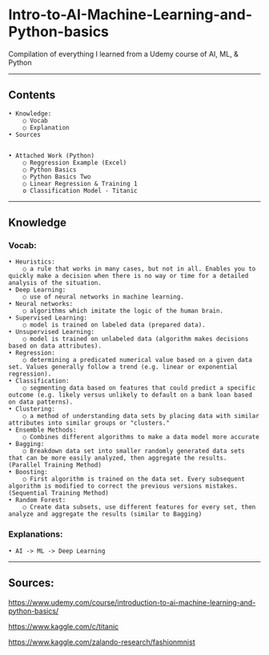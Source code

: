 # Intro-to-AI-Machine-Learning-and-Python-basics
Compilation of everything I learned from a Udemy course of AI, ML, &amp; Python
_________
## Contents

	• Knowledge:
		○ Vocab
		○ Explanation
	• Sources
	
	
	• Attached Work (Python)
		○ Reggression Example (Excel)
		○ Python Basics
		○ Python Basics Two
		○ Linear Regression & Training 1
		o Classification Model - Titanic

_________
## Knowledge

### Vocab:
	• Heuristics:
		○ a rule that works in many cases, but not in all. Enables you to quickly make a decision when there is no way or time for a detailed analysis of the situation.
	• Deep Learning:
		○ use of neural networks in machine learning.
	• Neural networks:
		○ algorithms which imitate the logic of the human brain.
	• Supervised Learning:
		○ model is trained on labeled data (prepared data).
	• Unsupervised Learning:
		○ model is trained on unlabeled data (algorithm makes decisions based on data attributes).
	• Regression:
		○ determining a predicated numerical value based on a given data set. Values generally follow a trend (e.g. linear or exponential regression).
	• Classification:
		○ segmenting data based on features that could predict a specific outcome (e.g. likely versus unlikely to default on a bank loan based on data patterns).
	• Clustering:
		○ a method of understanding data sets by placing data with similar attributes into similar groups or "clusters."
	• Ensemble Methods:
		○ Combines different algorithms to make a data model more accurate
	• Bagging:
		○ Breakdown data set into smaller randomly generated data sets that can be more easily analyzed, then aggregate the results. (Parallel Training Method)
	• Boosting:
		○ First algorithm is trained on the data set. Every subsequent algorithm is modified to correct the previous versions mistakes. (Sequential Training Method)
	• Random Forest:
		○ Create data subsets, use different features for every set, then analyze and aggregate the results (similar to Bagging)

### Explanations:
	• AI -> ML -> Deep Learning

___________
## Sources:

https://www.udemy.com/course/introduction-to-ai-machine-learning-and-python-basics/

https://www.kaggle.com/c/titanic

https://www.kaggle.com/zalando-research/fashionmnist
